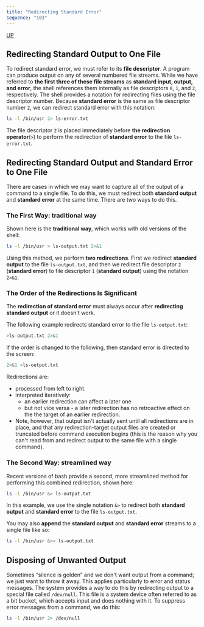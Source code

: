 ```yaml
---
title: "Redirecting Standard Error"
sequence: "103"
---
```


[UP](/bash.html)


## Redirecting Standard Output to One File

To redirect standard error, we must refer to its **file descriptor**. A program can produce output on any of several numbered file streams. While we have referred to **the first three of these file streams** as **standard input, output, and error**, the shell references them internally as file descriptors `0`, `1`, and `2`, respectively. The shell provides a notation for redirecting files using the file descriptor number. Because **standard error** is the same as file descriptor number `2`, we can redirect standard error with this notation:

```bash
ls -l /bin/usr 2> ls-error.txt
```

The file descriptor `2` is placed immediately before **the redirection operator**(`>`) to perform the redirection of **standard error** to the file `ls-error.txt`.

## Redirecting Standard Output and Standard Error to One File

There are cases in which we may want to capture all of the output of a command to a single file. To do this, we must redirect both **standard output** and **standard error** at the same time. There are two ways to do this.

### The First Way: traditional way

Shown here is the **traditional way**, which works with old versions of the shell:

```bash
ls -l /bin/usr > ls-output.txt 2>&1
```

Using this method, we perform **two redirections**. First we redirect **standard output** to the file `ls-output.txt`, and then we redirect file descriptor `2` (**standard error**) to file descriptor `1` (**standard output**) using the notation `2>&1`.

### The Order of the Redirections Is Significant

The **redirection of standard error** must always occur after **redirecting standard output** or it doesn't work.

The following example redirects standard error to the file `ls-output.txt`:

```bash
>ls-output.txt 2>&1
```

If the order is changed to the following, then standard error is directed to the screen:

```bash
2>&1 >ls-output.txt
```

Redirections are:

- processed from left to right.
- interpreted iteratively:
    - an earlier redirection can affect a later one
    - but not vice versa - a later redirection has no retroactive effect on the the target of an earlier redirection.
- Note, however, that output isn't actually sent until all redirections are in place, and that any redirection-target output files are created or truncated before command execution begins (this is the reason why you can't read from and redirect output to the same file with a single command).

### The Second Way: streamlined way

Recent versions of bash provide a second, more streamlined method for performing this combined redirection, shown here:

```bash
ls -l /bin/usr &> ls-output.txt
```

In this example, we use the single notation `&>` to redirect both **standard output** and **standard error** to the file `ls-output.txt`.

You may also **append** the **standard output** and **standard error** streams to a single file like so:

```bash
ls -l /bin/usr &>> ls-output.txt
```

## Disposing of Unwanted Output

Sometimes “silence is golden” and we don't want output from a command; we just want to throw it away. This applies particularly to error and status messages. The system provides a way to do this by redirecting output to a special file called `/dev/null`. This file is a system device often referred to as a bit bucket, which accepts input and does nothing with it. To suppress error messages from a command, we do this:

```bash
ls -l /bin/usr 2> /dev/null
```
